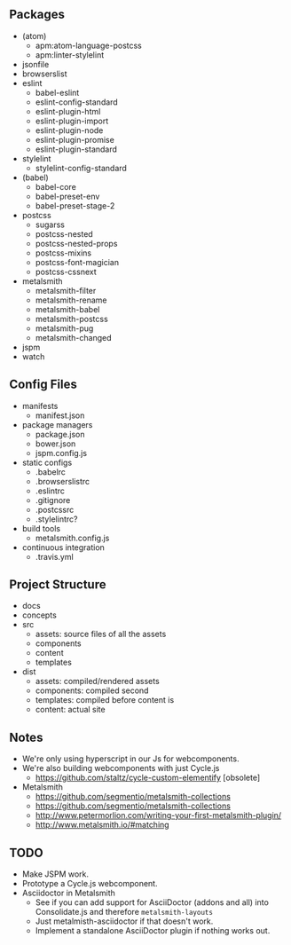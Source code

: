 ## Packages

- (atom)
  - apm:atom-language-postcss
  - apm:linter-stylelint
- jsonfile
- browserslist
- eslint
  - babel-eslint
  - eslint-config-standard
  - eslint-plugin-html
  - eslint-plugin-import
  - eslint-plugin-node
  - eslint-plugin-promise
  - eslint-plugin-standard
- stylelint
  - stylelint-config-standard
- (babel)
  - babel-core
  - babel-preset-env
  - babel-preset-stage-2
- postcss
  - sugarss
  - postcss-nested
  - postcss-nested-props
  - postcss-mixins
  - postcss-font-magician
  - postcss-cssnext
- metalsmith
  - metalsmith-filter
  - metalsmith-rename
  - metalsmith-babel
  - metalsmith-postcss
  - metalsmith-pug
  - metalsmith-changed
- jspm
- watch

## Config Files

- manifests
  - manifest.json
- package managers
  - package.json
  - bower.json
  - jspm.config.js
- static configs
  - .babelrc
  - .browserslistrc
  - .eslintrc
  - .gitignore
  - .postcssrc
  - .stylelintrc?
- build tools
  - metalsmith.config.js
- continuous integration
  - .travis.yml

## Project Structure

- docs
- concepts
- src
  - assets: source files of all the assets
  - components
  - content
  - templates
- dist
  - assets: compiled/rendered assets
  - components: compiled second
  - templates: compiled before content is
  - content: actual site

## Notes

- We're only using hyperscript in our Js for webcomponents.
- We're also building webcomponents with just Cycle.js
  - https://github.com/staltz/cycle-custom-elementify [obsolete]
- Metalsmith
  - https://github.com/segmentio/metalsmith-collections
  - https://github.com/segmentio/metalsmith-collections
  - http://www.petermorlion.com/writing-your-first-metalsmith-plugin/
  - http://www.metalsmith.io/#matching

## TODO

- Make JSPM work.
- Prototype a Cycle.js webcomponent.
- Asciidoctor in Metalsmith
  - See if you can add support for AsciiDoctor (addons and all) into Consolidate.js and therefore `metalsmith-layouts`
  - Just metalmisth-asciidoctor if that doesn't work.
  - Implement a standalone AsciiDoctor plugin if nothing works out.
